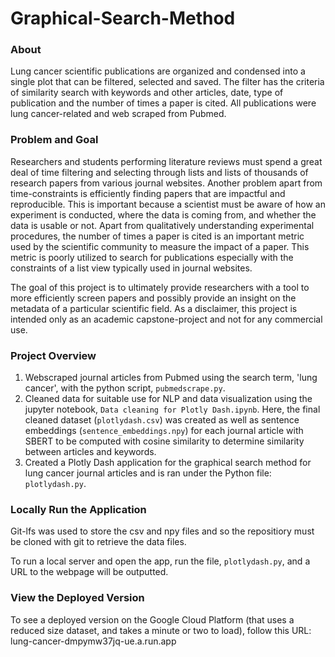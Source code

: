 # Graphical-Search-Method

### About

Lung cancer scientific publications are organized and condensed into a single plot that can be filtered, selected and saved. The filter has the criteria of similarity search with keywords and other articles, date, type of publication and the number of times a paper is cited. All publications were lung cancer-related and web scraped from Pubmed.

### Problem and Goal

Researchers and students performing literature reviews must spend a great deal of time filtering and selecting through lists and lists of thousands of research papers from various journal websites. Another problem apart from time-constraints is efficiently finding papers that are impactful and reproducible. This is important because a scientist must be aware of how an experiment is conducted, where the data is coming from, and whether the data is usable or not. Apart from qualitatively understanding experimental procedures, the number of times a paper is cited is an important metric used by the scientific community to measure the impact of a paper. This metric is poorly utilized to search for publications especially with the constraints of a list view typically used in journal websites.

The goal of this project is to ultimately provide researchers with a tool to more efficiently screen papers and possibly provide an insight on the metadata of a particular scientific field. As a disclaimer, this project is intended only as an academic capstone-project and not for any commercial use.

### Project Overview

1. Webscraped journal articles from Pubmed using the search term, 'lung cancer', with the python script, `pubmedscrape.py`. 
2. Cleaned data for suitable use for NLP and data visualization using the jupyter notebook, `Data cleaning for Plotly Dash.ipynb`. Here, the final cleaned dataset (`plotlydash.csv`) was created as well as sentence embeddings (`sentence_embeddings.npy`) for each journal article with SBERT to be computed with cosine similarity to determine similarity between articles and keywords. 
3. Created a Plotly Dash application for the graphical search method for lung cancer journal articles and is ran under the Python file: `plotlydash.py`.

### Locally Run the Application

Git-lfs was used to store the csv and npy files and so the repositiory must be cloned with git to retrieve the data files.

To run a local server and open the app, run the file, `plotlydash.py`, and a URL to the webpage will be outputted.


### View the Deployed Version

To see a deployed version on the Google Cloud Platform (that uses a reduced size dataset, and takes a minute or two to load), follow this URL: lung-cancer-dmpymw37jq-ue.a.run.app
